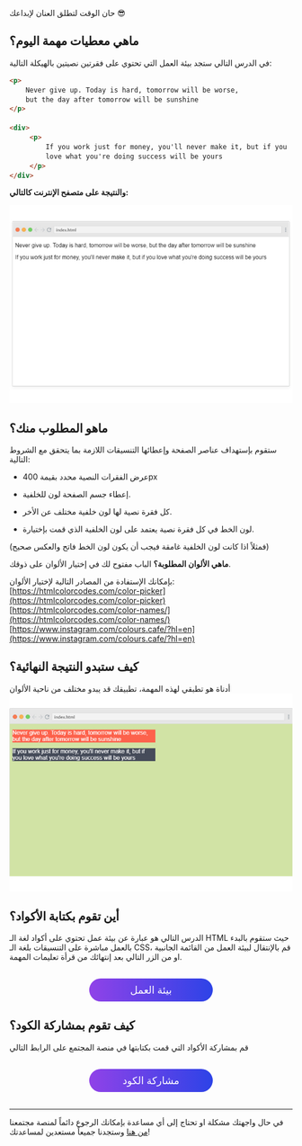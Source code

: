 حان الوقت لتطلق العنان لإبداعك :sunglasses:

## ماهي معطيات مهمة اليوم؟

في الدرس التالي ستجد بيئة العمل التي تحتوي على فقرتين نصيتين بالهيكلة التالية:

```html
<p>
    Never give up. Today is hard, tomorrow will be worse,
    but the day after tomorrow will be sunshine
</p>
            
<div>
     <p>
         If you work just for money, you'll never make it, but if you
         love what you're doing success will be yours
     </p>
</div>
```

**والنتيجة على متصفح الإنترنت كالتالي:**

![Webpage](assets/2.jpg) 


## ماهو المطلوب منك؟

ستقوم بإستهداف عناصر الصفحة وإعطائها التنسيقات اللازمة بما يتحقق مع الشروط التالية:

- عرض الفقرات النصية محدد بقيمة 400px

- إعطاء جسم الصفحة لون للخلفية.

- كل فقرة نصية لها لون خلفية مختلف عن الأخر.

- لون الخط في كل فقرة نصية يعتمد على لون الخلفية الذي قمت بإختيارة.

(فمثلاً اذا كانت لون الخلفية غامقة فيجب أن يكون لون الخط فاتح والعكس صحيح)

 
**ماهي الألوان المطلوبة؟**
الباب مفتوح لك في إختيار الألوان على ذوقك.

بإمكانك الإستفادة من المصادر التالية لإختيار الألوان:
[https://htmlcolorcodes.com/color-picker](https://htmlcolorcodes.com/color-picker)
[https://htmlcolorcodes.com/color-names/](https://htmlcolorcodes.com/color-names/)
[https://www.instagram.com/colours.cafe/?hl=en](https://www.instagram.com/colours.cafe/?hl=en)


## كيف ستبدو النتيجة النهائية؟

أدناة هو تطبقي لهذه المهمة، تطبيقك قد يبدو مختلف من ناحية الألوان 
![final result](assets/1.jpg) 

## أين تقوم بكتابة الأكواد؟ 

الدرس التالي هو عبارة عن بيئة عمل تحتوي على أكواد لغة الـ HTML حيث ستقوم بالبدء بالعمل مباشرة على التنسيقات بلغة الـ CSS، قم بالإنتقال لبيئة العمل من القائمة الجانبية او من الزر التالي بعد إنتهائك من قرأة تعليمات المهمة.

<a href="https://coretabs.net/classroom/frontend/html-css-basics/البدأية-مع-لغة-التنسيقات-CSS/بيئة-عمل-مهمة-التدرب-على-لغة-التنسيقات" style="display: block; width: 200px; background-color: #5355e8; background-image:linear-gradient(to left, #2d43e7, #9042e8); color:#fff; padding: 10px; margin: 30px auto; border-radius:100px; text-decoration: none; font-size: 18px; text-align: center;" target="_blank">بيئة العمل</a>

## كيف تقوم بمشاركة الكود؟ 

قم بمشاركة الأكواد التي قمت بكتابتها في منصة المجتمع على الرابط التالي
<a href="https://forums.coretabs.net/t/مشاركة-حلول-مهمة-التدرب-على-لغة-التنسيقات/1377" style="display: block; width: 200px; background-color: #5355e8; background-image:linear-gradient(to left, #2d43e7, #9042e8); color:#fff; padding: 10px; margin: 30px auto; border-radius:100px; text-decoration: none; font-size: 18px; text-align: center;" target="_blank">مشاركة الكود</a>


 ---

في حال واجهتك مشكلة او تحتاج إلى أي مساعدة بإمكانك الرجوع دائماً لمنصة مجتمعنا [من هنا](https://forums.coretabs.net.) وستجدنا جميعاً مستعدين لمساعدتك!
